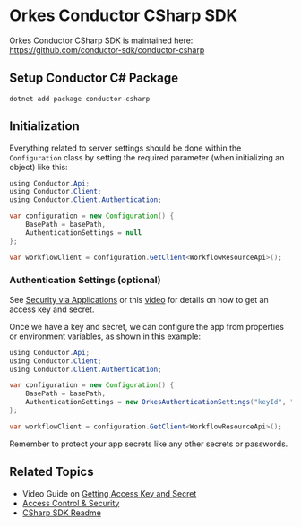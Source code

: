 
# Orkes Conductor CSharp SDK

Orkes Conductor CSharp SDK is maintained here: https://github.com/conductor-sdk/conductor-csharp

## Setup Conductor C# Package

```shell
dotnet add package conductor-csharp
```

## Initialization

Everything related to server settings should be done within the `Configuration` class by setting the required parameter (when initializing an object) like this:

```java
using Conductor.Api;
using Conductor.Client;
using Conductor.Client.Authentication;

var configuration = new Configuration() {
    BasePath = basePath,
    AuthenticationSettings = null
};

var workflowClient = configuration.GetClient<WorkflowResourceApi>();
```

### Authentication Settings (optional)

See [Security via Applications](/content/access-control-and-security/applications#generating-access-keys) or this [video](https://www.youtube.com/watch?v=f1b5vZRKn2Q) for details on how to get an access key and secret.

Once we have a key and secret, we can configure the app from properties or environment variables, as shown in this example:

```java
using Conductor.Api;
using Conductor.Client;
using Conductor.Client.Authentication;

var configuration = new Configuration() {
    BasePath = basePath,
    AuthenticationSettings = new OrkesAuthenticationSettings("keyId", "keySecret")
};

var workflowClient = configuration.GetClient<WorkflowResourceApi>();

```

Remember to protect your app secrets like any other secrets or passwords.

## Related Topics

- Video Guide on [Getting Access Key and Secret](https://www.youtube.com/watch?v=f1b5vZRKn2Q)
- [Access Control & Security](/content/category/access-control-and-security)
- [CSharp SDK Readme](https://github.com/conductor-sdk/conductor-csharp#readme)

